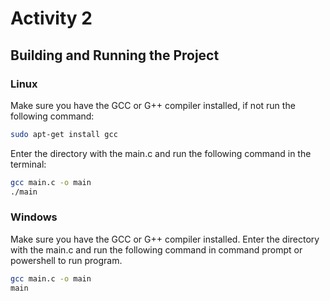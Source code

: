# Activity 2

## Building and Running the Project

### Linux
Make sure you have the GCC or G++ compiler installed, if not run the following command:
```bash
sudo apt-get install gcc
```
Enter the directory with the main.c and run the following command in the terminal:
```bash
gcc main.c -o main
./main
```
### Windows

Make sure you have the GCC or G++ compiler installed. Enter the directory with the main.c and run the following command in command prompt or powershell to run program.

```bash
gcc main.c -o main
main
```
